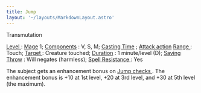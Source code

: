 ```yaml
---
title: Jump
layout: '~/layouts/MarkdownLayout.astro'
---
```

Transmutation

[ Level ](/modern.d20.srd/fx/level) : [ Mage](/modern.d20.srd/classes/advanced/mage) 1; [ Components](/modern.d20.srd/fx/components) : V, S, M; [ Casting Time](/modern.d20.srd/fx/casting.time) ; [ Attack action](/modern.d20.srd/combat/attack.actions) [ Range ](/modern.d20.srd/fx/range) :
Touch; [ Target ](/modern.d20.srd/fx/target) : Creature touched; [ Duration](/modern.d20.srd/fx/duration) : 1 minute/level (D); [ Saving Throw](/modern.d20.srd/basics/saving.throws) : Will negates (harmless); [ Spell Resistance ](/modern.d20.srd/special.abilities/spell.resistance) : Yes

The subject gets an enhancement bonus on [ Jump ](/modern.d20.srd/skills/jump)
[ checks ](/modern.d20.srd/skills/skill.basics) . The enhancement
bonus is +10 at 1st level, +20 at 3rd level, and +30 at 5th level (the
maximum).

